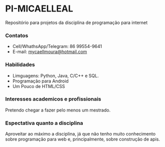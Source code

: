 # PI-MICAELLEAL
Repositório para projetos da disciplina de programação para internet

### Contatos
* Cell/WhathsApp/Telegram: 86 99554-9641
* E-mail: mycaellmoura@hotmail.com

### Habilidades
* Limguagens: Python, Java, C/C++ e SQL.
* Programação para Android
* Um Pouco de HTML/CSS

### Interesses academicos e profissionais
Pretendo chegar a fazer pelo menos um mestrado.

### Espectativa quanto a disciplina
Aproveitar ao máximo a disciplina, já que não tenho muito conhecimento
sobre programação para web e, principalmente, sobre construção de apis.
